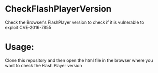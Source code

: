 # CheckFlashPlayerVersion
Check the Browser's FlashPlayer version to check if it is vulnerable to exploit CVE-2016-7855

# Usage:

Clone this repository and then open the html file in the browser where you want to check the Flash Player version

